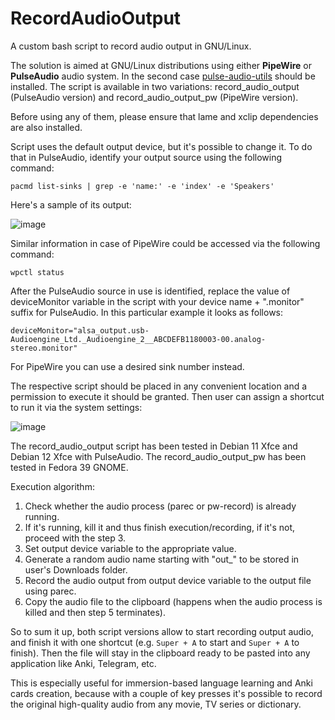 # RecordAudioOutput
A custom bash script to record audio output in GNU/Linux.

The solution is aimed at GNU/Linux distributions using either **PipeWire** or **PulseAudio** audio system. In the second case [pulse-audio-utils](https://packages.debian.org/sid/pulseaudio-utils) should be installed. The script is available in two variations: record_audio_output (PulseAudio version) and record_audio_output_pw (PipeWire version).

Before using any of them, please ensure that lame and xclip dependencies are also installed.

Script uses the default output device, but it's possible to change it.
To do that in PulseAudio, identify your output source using the following command:

`pacmd list-sinks | grep -e 'name:' -e 'index' -e 'Speakers'`

Here's a sample of its output:

![image](https://user-images.githubusercontent.com/8045344/202847775-7b07fb32-623c-45ef-ba61-5ff13fa3896d.png)

Similar information in case of PipeWire could be accessed via the following command:

`wpctl status`

After the PulseAudio source in use is identified, replace the value of deviceMonitor variable in the script with your device name + ".monitor" suffix for PulseAudio.
In this particular example it looks as follows:

`deviceMonitor="alsa_output.usb-Audioengine_Ltd._Audioengine_2__ABCDEFB1180003-00.analog-stereo.monitor"`

For PipeWire you can use a desired sink number instead.

The respective script should be placed in any convenient location and a permission to execute it should be granted.
Then user can assign a shortcut to run it via the system settings:

![image](https://user-images.githubusercontent.com/8045344/202848531-43ae65c7-8a83-4bb1-935e-cdce79231c11.png)

The record_audio_output script has been tested in Debian 11 Xfce and Debian 12 Xfce with PulseAudio. The record_audio_output_pw has been tested in Fedora 39 GNOME.

Execution algorithm:
1. Check whether the audio process (parec or pw-record) is already running.
2. If it's running, kill it and thus finish execution/recording, if it's not, proceed with the step 3.
3. Set output device variable to the appropriate value.
4. Generate a random audio name starting with "out_" to be stored in user's Downloads folder.
5. Record the audio output from output device variable to the output file using parec.
6. Copy the audio file to the clipboard (happens when the audio process is killed and then step 5 terminates).

So to sum it up, both script versions allow to start recording output audio, and finish it with one shortcut (e.g. `Super + A` to start and `Super + A` to finish).
Then the file will stay in the clipboard ready to be pasted into any application like Anki, Telegram, etc.

This is especially useful for immersion-based language learning and Anki cards creation, because with a couple of key presses it's possible to record the original high-quality audio from any movie, TV series or dictionary.
